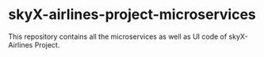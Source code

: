 # skyX-airlines-project-microservices
This repository contains all the microservices as well as UI code of skyX-Airlines Project.
